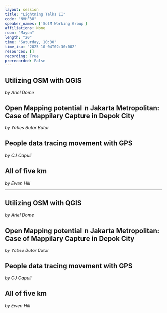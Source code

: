 ```yaml
---
layout: session
title: "Lightning Talks II"
code: "NVHF3U"
speaker_names: ['SotM Working Group']
affiliations: None
room: "Mayon"
length: "20"
time: "Saturday, 10:30"
time_iso: "2025-10-04T02:30:00Z"
resources: []
recording: True
prerecorded: False
---
```


## Utilizing OSM with QGIS
_by Ariel Dome_

## Open Mapping potential in Jakarta Metropolitan: Case of Mappilary Capture  in Depok City
_by Yabes Butar Butar_

## People data tracing movement  with GPS
_by CJ Capuli_

## All of five km
_by Ewen Hill_

<hr>

## Utilizing OSM with QGIS
_by Ariel Dome_

## Open Mapping potential in Jakarta Metropolitan: Case of Mappilary Capture  in Depok City
_by Yabes Butar Butar_

## People data tracing movement  with GPS
_by CJ Capuli_

## All of five km
_by Ewen Hill_

